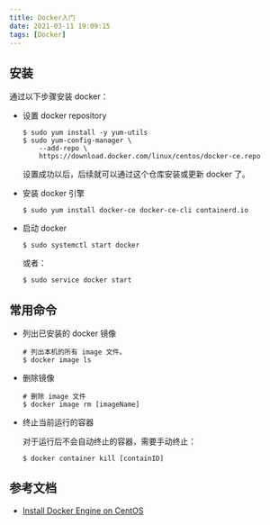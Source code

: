 ```yaml
---
title: Docker入门
date: 2021-03-11 19:09:15
tags: [Docker]
---
```


## 安装

通过以下步骤安装 docker：

* 设置 docker repository

  ```
  $ sudo yum install -y yum-utils
  $ sudo yum-config-manager \
      --add-repo \
      https://download.docker.com/linux/centos/docker-ce.repo
  ```

  设置成功以后，后续就可以通过这个仓库安装或更新 docker 了。

* 安装 docker 引擎

  ```
  $ sudo yum install docker-ce docker-ce-cli containerd.io
  ```

* 启动 docker 

  ```
  $ sudo systemctl start docker
  ```

  或者：

  ```
  $ sudo service docker start
  ```

<!-- more -->

## 常用命令

* 列出已安装的 docker 镜像

  ```
  # 列出本机的所有 image 文件。
  $ docker image ls
  ```

* 删除镜像

  ```
  # 删除 image 文件
  $ docker image rm [imageName]
  ```

* 终止当前运行的容器

  对于运行后不会自动终止的容器，需要手动终止：

  ```
  $ docker container kill [containID]
  ```

  

## 参考文档

* [Install Docker Engine on CentOS](https://docs.docker.com/engine/install/centos/)

